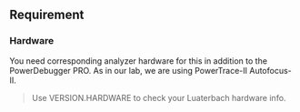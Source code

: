## Requirement

### Hardware
You need corresponding analyzer hardware for this in addition to the PowerDebugger PRO. As in our lab, we are using PowerTrace-II Autofocus-II. 

> Use VERSION.HARDWARE to check your Luaterbach hardware info.
